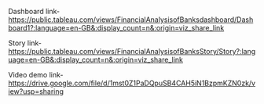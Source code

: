 Dashboard link-https://public.tableau.com/views/FinancialAnalysisofBanksdashboard/Dashboard1?:language=en-GB&:display_count=n&:origin=viz_share_link

Story link-https://public.tableau.com/views/FinancialAnalysisofBanksStory/Story?:language=en-GB&:display_count=n&:origin=viz_share_link

Video demo link-https://drive.google.com/file/d/1mst0Z1PaDQpuSB4CAH5iN1BzpmKZN0zk/view?usp=sharing

